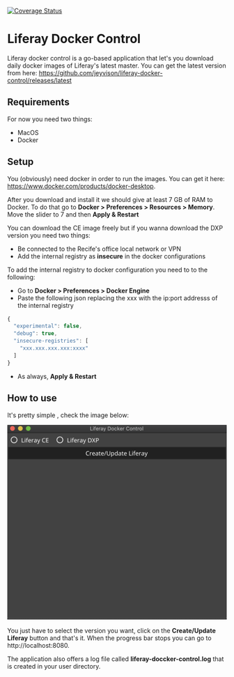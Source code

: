 [![Coverage Status](https://coveralls.io/repos/github/jeyvison/liferay-docker-control/badge.svg?branch=master)](https://coveralls.io/github/jeyvison/liferay-docker-control?branch=master)

# Liferay Docker Control

Liferay docker control is  a go-based application that let's you download daily docker images of Liferay's latest master.
You can get the latest version from here: https://github.com/jeyvison/liferay-docker-control/releases/latest

## Requirements

For now you need two things:

- MacOS
- Docker

## Setup

You (obviously) need docker in order to run the images. You can get it here: https://www.docker.com/products/docker-desktop.

After you download and install it we should give at least 7 GB of RAM to Docker. To do that go to **Docker > Preferences > Resources > Memory**. 
Move the slider to 7 and then **Apply & Restart**

You can download the CE image freely but if you wanna download the DXP version you need two things:

- Be connected to the Recife's office local network or VPN
- Add the internal registry as **insecure** in the docker configurations




To add the internal registry to docker configuration you need to to the following:
- Go to **Docker > Preferences > Docker Engine**
- Paste the following json replacing the xxx with the ip:port addresss of the internal registry

```javascript
{
  "experimental": false,
  "debug": true,
  "insecure-registries": [
    "xxx.xxx.xxx.xxx:xxxx"
  ]
}
```
- As always, **Apply & Restart**



## How to use

It's pretty simple , check the image below:

![image info](./pictures/liferay-docker-control.png)

You just have to select the version you want, click on the **Create/Update Liferay** button and that's it.
When the progress bar stops you can go to http://localhost:8080.


The application also offers a log file called **liferay-doccker-control.log** that is created in your user directory.




